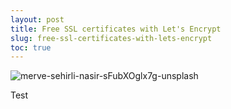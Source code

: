 ```yaml
---
layout: post
title: Free SSL certificates with Let's Encrypt
slug: free-ssl-certificates-with-lets-encrypt
toc: true
---
```


![merve-sehirli-nasir-sFubXOglx7g-unsplash](https://user-images.githubusercontent.com/45744788/209487466-90553acf-e82e-41d2-af51-58897300255f.jpg)

Test
